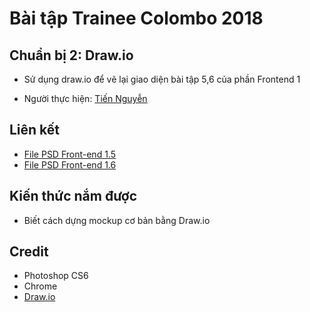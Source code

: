 # Bài tập Trainee Colombo 2018

## Chuẩn bị 2: Draw.io

* Sử dụng draw.io để vẽ lại giao diện bài tập 5,6 của phần Frontend 1

* Người thực hiện: [ Tiến Nguyễn ](https://github.com/tiennguyen98)

## Liên kết
* [File PSD Front-end 1.5](https://github.com/colombo-trainee/trainee_2018/blob/master/frontend/simple%20pc/1671.psd)
* [File PSD Front-end 1.6](https://github.com/colombo-trainee/trainee_2018/blob/master/frontend/simple%20mobile/159256-OUIMC7-479.psd)

## Kiến thức nắm được
* Biết cách dựng mockup cơ bản bằng Draw.io

## Credit
* Photoshop CS6
* Chrome
* [Draw.io](http://draw.io)